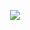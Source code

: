 <p align="center">
  <img src="https://count.getloli.com/@radianeuh?name=radianeuh&theme=booru-lisu&padding=7&offset=0&align=bottom&scale=2&pixelated=1&darkmode=1 " />
</p>
